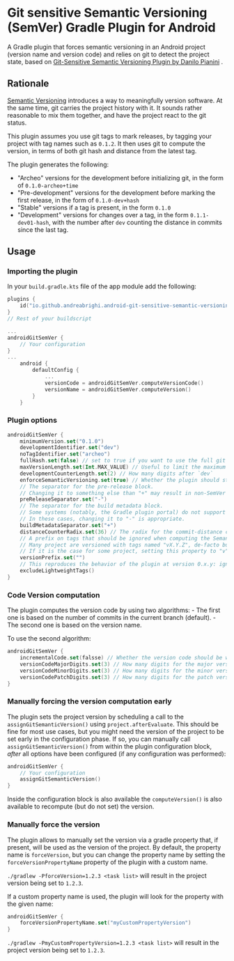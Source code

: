 # Git sensitive Semantic Versioning (SemVer) Gradle Plugin for Android

A Gradle plugin that forces semantic versioning in an Android project (version name and version code) and relies on git to detect
the project state, based on  [Git-Sensitive Semantic Versioning Plugin by Danilo Pianini](https://github.com/DanySK/git-sensitive-semantic-versioning-gradle-plugin) .

## Rationale

[Semantic Versioning](https://semver.org/) introduces a way to meaningfully version software.
At the same time, git carries the project history with it.
It sounds rather reasonable to mix them together, and have the project react to the git status.

This plugin assumes you use git tags to mark releases, by tagging your project with tag names such as `0.1.2`.
It then uses git to compute the version, in terms of both git hash and distance from the latest tag.

The plugin generates the following:

* "Archeo" versions for the development before initializing git, in the form of `0.1.0-archeo+time`
* "Pre-development" versions for the development before marking the first release, in the form of `0.1.0-dev+hash`
* "Stable" versions if a tag is present, in the form `0.1.0`
* "Development" versions for changes over a tag, in the form `0.1.1-dev01-hash`, with the number after `dev` counting the distance in commits since the last tag.

## Usage

### Importing the plugin

In your `build.gradle.kts` file of the app module add the following:

```kotlin
plugins {
    id("io.github.andreabrighi.android-git-sensitive-semantic-versioning-gradle-plugin") version "1.0.2"
}
// Rest of your buildscript

...
androidGitSemVer {
    // Your configuration
}
...
    android {
        defaultConfig {
            ...
            versionCode = androidGitSemVer.computeVersionCode()
            versionName = androidGitSemVer.computeVersion()
        }
    }
```

### Plugin options

```kotlin
androidGitSemVer {
    minimumVersion.set("0.1.0")
    developmentIdentifier.set("dev")
    noTagIdentifier.set("archeo")
    fullHash.set(false) // set to true if you want to use the full git hash
    maxVersionLength.set(Int.MAX_VALUE) // Useful to limit the maximum version length, e.g. Gradle Plugins have a limit on 20
    developmentCounterLength.set(2) // How many digits after `dev`
    enforceSemanticVersioning.set(true) // Whether the plugin should stop if the resulting version is not a valid SemVer, or just warn
    // The separator for the pre-release block.
    // Changing it to something else than "+" may result in non-SemVer compatible versions
    preReleaseSeparator.set("-")
    // The separator for the build metadata block.
    // Some systems (notably, the Gradle plugin portal) do not support versions with a "+" symbol.
    // In these cases, changing it to "-" is appropriate.
    buildMetadataSeparator.set("+")
    distanceCounterRadix.set(36) // The radix for the commit-distance counter. Must be in the 2-36 range.
    // A prefix on tags that should be ignored when computing the Semantic Version.
    // Many project are versioned with tags named "vX.Y.Z", de-facto building valid SemVer versions but for the leading "v".
    // If it is the case for some project, setting this property to "v" would make these tags readable as SemVer tags.
    versionPrefix.set("")
    // This reproduces the behavior of the plugin at version 0.x.y: ignores non-annotated (lightweight) tags.
    excludeLightweightTags()
}
```

### Code Version computation

The plugin computes the version code by using two algorithms:
    - The first one is based on the number of commits in the current branch (default).
    - The second one is based on the version name.

To use the second algorithm:

```kotlin
androidGitSemVer {
    incrementalCode.set(falsse) // Whether the version code should be with sematic versioning
    versionCodeMajorDigits.set(3) // How many digits for the major version (default 3)
    versionCodeMinorDigits.set(3) // How many digits for the minor version (default 3)
    versionCodePatchDigits.set(3) // How many digits for the patch version (default 3)
}
```

### Manually forcing the version computation early

The plugin sets the project version by scheduling a call to the `assignGitSemanticVersion()` using `project.afterEvaluate`.
This should be fine for most use cases, but you might need the version of the project to be set early in the configuration phase.
If so, you can manually call `assignGitSemanticVersion()` from within the plugin configuration block, *after* all options have been configured
(if any configuration was performed):

```kotlin
androidGitSemVer {
    // Your configuration
    assignGitSemanticVersion()
}
```

Inside the configuration block is also available the `computeVersion()` is also available to recompute (but do not set)
the version.

### Manually force the version

The plugin allows to manually set the version via a gradle property that, if present, will be used as the version of the project.
By default, the property name is `forceVersion`, but you can change the property name by setting the `forceVersionPropertyName` property of the plugin with a custom name.

`./gradlew -PforceVersion=1.2.3 <task list>` will result in the project version being set to `1.2.3`.

If a custom property name is used, the plugin will look for the property with the given name:

```kotlin
androidGitSemVer {
    forceVersionPropertyName.set("myCustomPropertyVersion")
}
```

`./gradlew -PmyCustomPropertyVersion=1.2.3 <task list>` will result in the project version being set to `1.2.3`.
